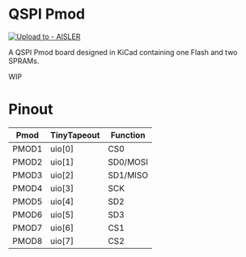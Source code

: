 # QSPI Pmod

[![Upload to - AISLER](https://img.shields.io/badge/Upload_to_-AISLER-ff8000)](https://aisler.net/p/new?url=https://raw.githubusercontent.com/mole99/qspi-pmod/main/qspi-pmod.kicad_pcb)

A QSPI Pmod board designed in KiCad containing one Flash and two SPRAMs.

WIP

# Pinout

| Pmod  | TinyTapeout | Function |
|-------|-------------|----------|
| PMOD1 | uio[0]      | CS0      |
| PMOD2 | uio[1]      | SD0/MOSI |
| PMOD3 | uio[2]      | SD1/MISO |
| PMOD4 | uio[3]      | SCK      |
| PMOD5 | uio[4]      | SD2      |
| PMOD6 | uio[5]      | SD3      |
| PMOD7 | uio[6]      | CS1      |
| PMOD8 | uio[7]      | CS2      |